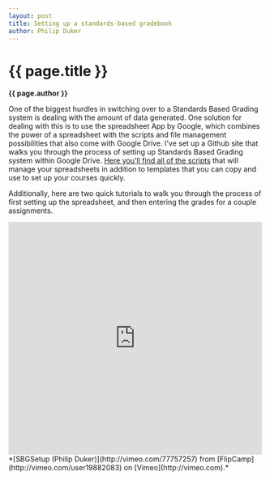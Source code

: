 ```yaml
---
layout: post
title: Setting up a standards-based gradebook
author: Philip Duker
---
```


{{ page.title }}  
================  
**{{ page.author }}**

One of the biggest hurdles in switching over to a Standards Based Grading system is dealing with the amount of data generated.  One solution for dealing with this is to use the spreadsheet App by Google, which combines the power of a spreadsheet with the scripts and file management possibilities that also come with Google Drive.  I've set up a Github site that walks you through the process of setting up Standards Based Grading system within Google Drive.  [Here you'll find all of the scripts](https://github.com/pduker/SBG-Scripts-for-GDocs) that will manage your spreadsheets in addition to templates that you can copy and use to set up your courses quickly.  

Additionally, here are two quick tutorials to walk you through the process of first setting up the spreadsheet, and then entering the grades for a couple assignments.

<iframe src="http://player.vimeo.com/video/77757257" width="500" height="460" frameborder="0" webkitAllowFullScreen mozallowfullscreen allowFullScreen></iframe> *[SBGSetup (Philip Duker)](http://vimeo.com/77757257) from [FlipCamp](http://vimeo.com/user19882083) on [Vimeo](http://vimeo.com).*

